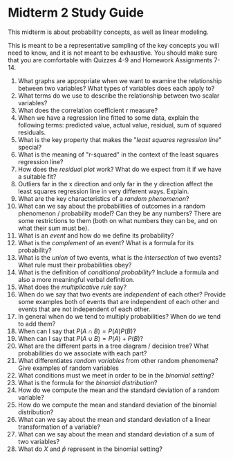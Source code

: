 # Midterm 2 Study Guide

This midterm is about probability concepts, as well as linear modeling.

This is meant to be a representative sampling of the key concepts you will need to know, and it is not meant to be exhaustive. You should make sure that you are comfortable with Quizzes 4-9 and Homework Assignments 7-14.

1. What graphs are appropriate when we want to examine the relationship between two variables? What types of variables does each apply to?
2. What terms do we use to describe the relationship between two scalar variables?
3. What does the correlation coefficient $r$ measure?
4. When we have a regression line fitted to some data, explain the following terms: predicted value, actual value, residual, sum of squared residuals.
5. What is the key property that makes the "*least squares regression line*" special?
6. What is the meaning of "r-squared" in the context of the least squares regression line?
7. How does the *residual plot* work? What do we expect from it if we have a suitable fit?
8. Outliers far in the x direction and only far in the y direction affect the least squares regression line in very different ways. Explain.
9. What are the key characteristics of a *random phenomenon*?
10. What can we say about the probabilities of outcomes in a random phenomenon / probability model? Can they be any numbers? There are some restrictions to them (both on what numbers they can be, and on what their sum must be).
11. What is an *event* and how do we define its probability?
12. What is the *complement* of an event? What is a formula for its probability?
13. What is the *union* of two events, what is the *intersection* of two events? What rule must their probabilities obey?
14. What is the definition of *conditional probability*? Include a formula and also a more meaningful verbal definition.
15. What does the *multiplicative rule* say?
16. When do we say that two events are *independent* of each other? Provide some examples both of events that are independent of each other and events that are not independent of each other.
17. In general when do we tend to multiply probabilities? When do we tend to add them?
18. When can I say that $P(A\cap B) = P(A)P(B)$?
19. When can I say that $P(A\cup B) = P(A) + P(B)$?
20. What are the different parts in a tree diagram / decision tree? What probabilities do we associate with each part?
21. What differentiates *random variables* from other random phenomena? Give examples of random variables
22. What conditions must we meet in order to be in the *binomial setting*?
23. What is the formula for the *binomial distribution*?
24. How do we compute the mean and the standard deviation of a random variable?
25. How do we compute the mean and standard deviation of the binomial distribution?
26. What can we say about the mean and standard deviation of a linear transformation of a variable?
27. What can we say about the mean and standard deviation of a sum of two variables?
28. What do $X$ and $\hat p$ represent in the binomial setting?
